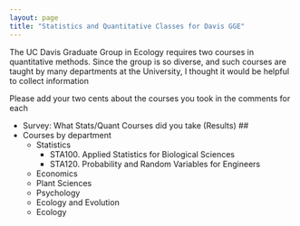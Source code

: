 ```yaml
---
layout: page
title: "Statistics and Quantitative Classes for Davis GGE"
---
```


The UC Davis Graduate Group in Ecology requires two courses in quantitative methods.  Since the group is so diverse, and such courses are taught by many departments at the University, I thought it would be helpful to collect information 

Please add your two cents about the courses you took in the comments for each 


-  <a onclick="navigate('/statsclasses/STA100.html')">Survey: What Stats/Quant Courses did you take</a><a onclick="chgifr('/statsclasses/STA100.html', 'classframe')"> (Results)</a> ##
-  Courses by department
    - Statistics
        -  <a onclick="chgifr('/statsclasses/STA100.html', 'classframe')">STA100. Applied Statistics for Biological Sciences</a>
        -  <a onclick="chgifr('/statsclasses/STA120.html', 'classframe')">STA120. Probability and Random Variables for Engineers</a>
    - Economics
    - Plant Sciences
    - Psychology
    - Ecology and Evolution
    - Ecology

<iframe width="800" height="800" src="" id="classframe" name="classframe" frameborder="0" scrolling="no" allowtransparency="true"></iframe>

